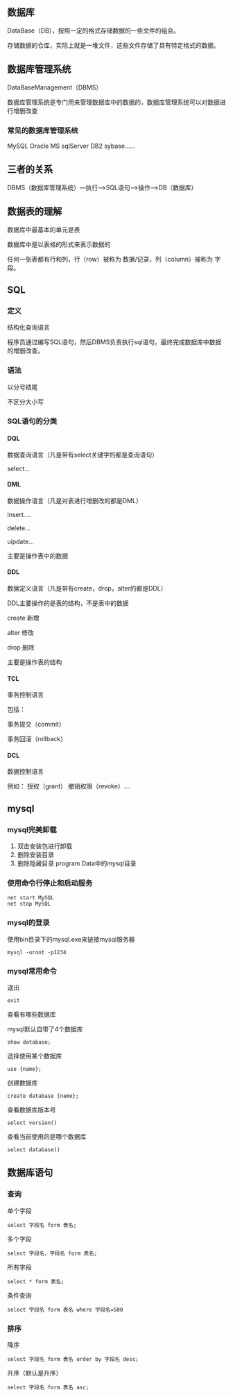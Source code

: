 ## 数据库

DataBase（DB），按照一定的格式存储数据的一些文件的组合。

存储数据的仓库，实际上就是一堆文件，这些文件存储了具有特定格式的数据。

## 数据库管理系统

DataBaseManagement（DBMS）

数据库管理系统是专门用来管理数据库中的数据的，数据库管理系统可以对数据进行增删改查

### 常见的数据库管理系统

MySQL   Oracle    MS sqlServer    DB2   sybase......

## 三者的关系

DBMS（数据库管理系统）—执行-->SQL语句-->操作-->DB（数据库）

## 数据表的理解

数据库中最基本的单元是表

数据库中是以表格的形式来表示数据的

任何一张表都有行和列，行（row）被称为  数据/记录，列（column）被称为  字段。

## SQL

### 定义

结构化查询语言

程序员通过编写SQL语句，然后DBMS负责执行sql语句，最终完成数据库中数据的增删改查。

### 语法

以分号结尾

不区分大小写

### SQL语句的分类

#### DQL

数据查询语言（凡是带有select关键字的都是查询语句）

select...

#### DML

数据操作语言（凡是对表进行增删改的都是DML）

insert....

delete...

uipdate...

主要是操作表中的数据

#### DDL

数据定义语言（凡是带有create，drop，alter的都是DDL）

DDL主要操作的是表的结构，不是表中的数据

create 新增

alter 修改

drop 删除

主要是操作表的结构

#### TCL

事务控制语言

包括：

事务提交（commit）

事务回滚（rollback）

#### DCL

数据控制语言

例如： 授权（grant） 撤销权限（revoke）....

## mysql

### mysql完美卸载

1. 双击安装包进行卸载
2. 删除安装目录
3. 删除隐藏目录 program Data中的mysql目录

### 使用命令行停止和启动服务

```mysql
net start MySQL
net stop MySQL
```

### mysql的登录

使用bin目录下的mysql.exe来链接mysql服务器

```mysql
mysql -uroot -p1234
```

### mysql常用命令

退出

```
exit
```

查看有哪些数据库

mysql默认自带了4个数据库

```
show database;
```

选择使用某个数据库

```
use {name};
```

创建数据库

```
create database {name};
```

查看数据库版本号

```
select version()
```

查看当前使用的是哪个数据库

```
select database()
```

## 数据库语句

### 查询

单个字段

```
select 字段名 form 表名;
```

多个字段

```
select 字段名，字段名 form 表名; 
```

所有字段

```
select * form 表名; 
```

条件查询

```
select 字段名 form 表名 where 字段名=500
```

### 排序

降序

```
select 字段名 form 表名 order by 字段名 desc;
```

升序（默认是升序）

```
select 字段名 form 表名 asc;
```

